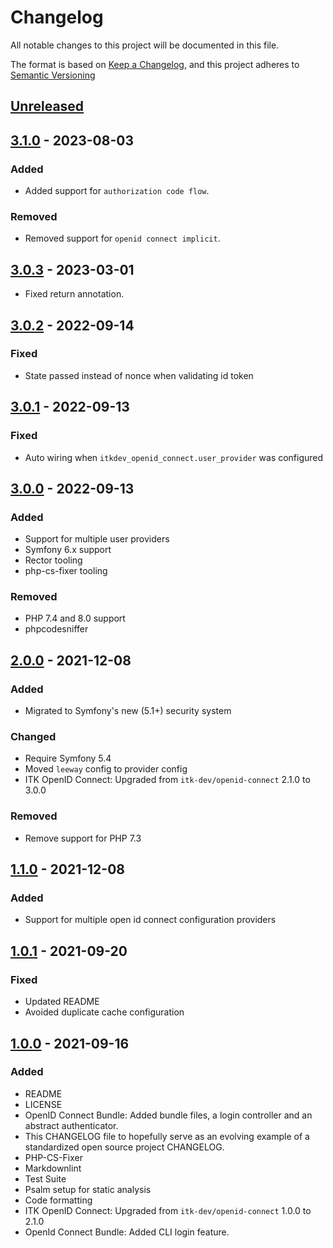 # Changelog

All notable changes to this project will be documented in this file.

The format is based on [Keep a Changelog](https://keepachangelog.com/en/1.0.0/),
and this project adheres to [Semantic Versioning](https://semver.org/spec/v2.0.0.html)

## [Unreleased]

## [3.1.0] - 2023-08-03

### Added

- Added support for `authorization code flow`.

### Removed

- Removed support for `openid connect implicit`.

## [3.0.3] - 2023-03-01

- Fixed return annotation.

## [3.0.2] - 2022-09-14
### Fixed
- State passed instead of nonce when validating id token

## [3.0.1] - 2022-09-13
### Fixed
- Auto wiring when `itkdev_openid_connect.user_provider` was configured

## [3.0.0] - 2022-09-13
### Added
- Support for multiple user providers
- Symfony 6.x support
- Rector tooling
- php-cs-fixer tooling

### Removed
- PHP 7.4 and 8.0 support
- phpcodesniffer

## [2.0.0] - 2021-12-08
### Added
- Migrated to Symfony's new (5.1+) security system
### Changed
- Require Symfony 5.4
- Moved `leeway` config to provider config
- ITK OpenID Connect: Upgraded from
  `itk-dev/openid-connect` 2.1.0 to 3.0.0
### Removed
- Remove support for PHP 7.3

## [1.1.0] - 2021-12-08
### Added
- Support for multiple open id connect configuration providers

## [1.0.1] - 2021-09-20
### Fixed
- Updated README
- Avoided duplicate cache configuration

## [1.0.0] - 2021-09-16
### Added
- README
- LICENSE
- OpenID Connect Bundle: Added bundle files, a login controller and an abstract authenticator.
- This CHANGELOG file to hopefully serve as an evolving example of a
  standardized open source project CHANGELOG.
- PHP-CS-Fixer
- Markdownlint
- Test Suite
- Psalm setup for static analysis
- Code formatting
- ITK OpenID Connect: Upgraded from
  `itk-dev/openid-connect` 1.0.0 to 2.1.0
- OpenId Connect Bundle: Added CLI login feature.

[unreleased]: https://github.com/itk-dev/openid-connect-bundle/compare/3.1.0...HEAD
[3.1.0]: https://github.com/itk-dev/openid-connect-bundle/compare/3.0.3...3.1.0
[3.0.3]: https://github.com/itk-dev/openid-connect-bundle/compare/3.0.2...3.0.3
[3.0.2]: https://github.com/itk-dev/openid-connect-bundle/compare/3.0.1...3.0.2
[3.0.1]: https://github.com/itk-dev/openid-connect-bundle/compare/3.0.0...3.0.1
[3.0.0]: https://github.com/itk-dev/openid-connect-bundle/compare/2.0.0...3.0.0
[2.0.0]: https://github.com/itk-dev/openid-connect-bundle/compare/1.1.0...2.0.0
[1.1.0]: https://github.com/itk-dev/openid-connect-bundle/compare/1.0.1...1.1.0
[1.0.1]: https://github.com/itk-dev/openid-connect-bundle/compare/1.0.0...1.0.1
[1.0.0]: https://github.com/itk-dev/openid-connect-bundle/releases/tag/1.0.0
